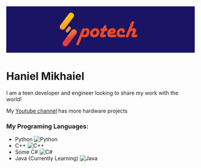 # <img src="https://raw.githubusercontent.com/SpotechYT/SpotechYT/main/Spotech-Logo-Banner-Small.jpg">
# Haniel Mikhaiel

I am a teen developer and engineer looking to share my work with the world!

My [Youtube channel](https://www.youtube.com/channel/UChdUd7-Si9OuBiD1_8KFcnQ) has more hardware projects

### My Programing Languages:
  * Python ![Python](https://img.shields.io/badge/Python-%20-yellow)
  * C++ ![C++](https://img.shields.io/badge/C%2B%2B-%20-blue)
  * Some C# ![C#](https://img.shields.io/badge/C%23-%20-green)
  * Java (Currently Learning) ![Java](https://img.shields.io/badge/Java-%20-red)
